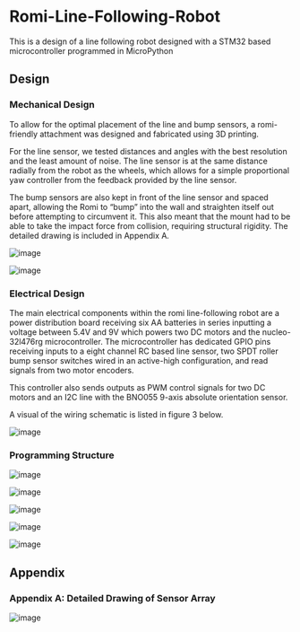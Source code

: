 # Romi-Line-Following-Robot
This is a design of a line following robot designed with a STM32 based microcontroller programmed in MicroPython

## Design
### Mechanical Design 

To allow for the optimal placement of the line and bump sensors, a romi-friendly attachment was designed and fabricated using 3D printing. 

For the line sensor, we tested distances and angles with the best resolution and the least amount of noise. The line sensor is at the same distance radially from the robot as the wheels, which allows for a simple proportional yaw controller from the feedback provided by the line sensor. 

The bump sensors are also kept in front of the line sensor and spaced apart, allowing the Romi to “bump” into the wall and straighten itself out before attempting to circumvent it. This also meant that the mount had to be able to take the impact force from collision, requiring structural rigidity.  The detailed drawing is included in Appendix A.

![image](https://github.com/user-attachments/assets/7e6b0ac0-63c9-472e-9666-9121b3de2a15)

![image](https://github.com/user-attachments/assets/7770e99f-57cf-4829-b8a6-7f3bf5a5d9b2)

### Electrical Design

The main electrical components within the romi line-following robot are a power distribution board receiving six AA batteries in series inputting a voltage between 5.4V and 9V which powers two DC motors and the nucleo-32l476rg microcontroller. 
The microcontroller has dedicated GPIO pins receiving inputs to a eight channel RC based line sensor, two SPDT roller bump sensor switches wired in an active-high configuration, and read signals from two motor encoders. 

This controller also sends outputs as PWM control signals for two DC motors and an I2C line with the BNO055 9-axis absolute orientation sensor. 

A visual of the wiring schematic is listed in figure 3 below. 

![image](https://github.com/user-attachments/assets/55e9c9fc-e0d8-4340-a8ef-9c01f2a5273f)

### Programming Structure



![image](https://github.com/user-attachments/assets/c8509f6c-4956-4eb4-91d6-7afce277ff25)

![image](https://github.com/user-attachments/assets/d1d154f4-f8c1-4985-979e-f74d7ea55dd8)

![image](https://github.com/user-attachments/assets/9d590a1f-e2fa-44f6-a061-40989842a2be)

![image](https://github.com/user-attachments/assets/f5b3ee0d-4e79-4a5e-aefd-d1f501b14cdb)

![image](https://github.com/user-attachments/assets/3ce65cc0-a636-4054-9ce1-13343fd35f54)

## Appendix
### Appendix A: Detailed Drawing of Sensor Array

![image](https://github.com/user-attachments/assets/b9f6d3fa-27e4-4acc-a1dc-1ba93b7508db)


